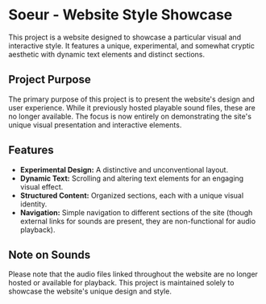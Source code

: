 # Soeur - Website Style Showcase

This project is a website designed to showcase a particular visual and interactive style. It features a unique, experimental, and somewhat cryptic aesthetic with dynamic text elements and distinct sections.

## Project Purpose

The primary purpose of this project is to present the website's design and user experience. While it previously hosted playable sound files, these are no longer available. The focus is now entirely on demonstrating the site's unique visual presentation and interactive elements.

## Features

* **Experimental Design:** A distinctive and unconventional layout.
* **Dynamic Text:** Scrolling and altering text elements for an engaging visual effect.
* **Structured Content:** Organized sections, each with a unique visual identity.
* **Navigation:** Simple navigation to different sections of the site (though external links for sounds are present, they are non-functional for audio playback).

## Note on Sounds

Please note that the audio files linked throughout the website are no longer hosted or available for playback. This project is maintained solely to showcase the website's unique design and style.